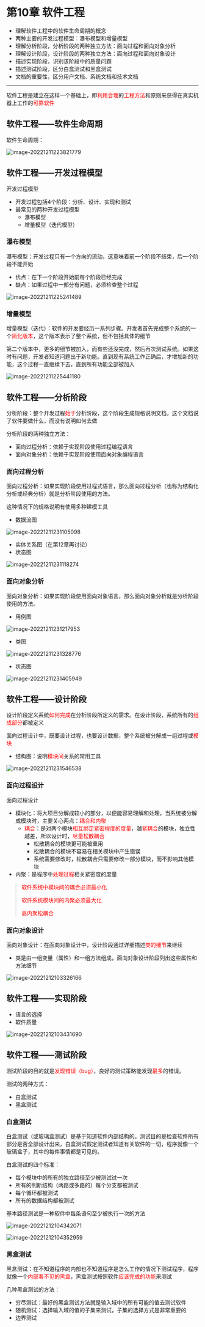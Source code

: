 # 第10章 软件工程

- 理解软件工程中的软件生命周期的概念
- 两种主要的开发过程模型：瀑布模型和增量模型
- 理解分析阶段，分析阶段的两种独立方法：面向过程和面向对象分析
- 理解设计阶段，设计阶段的两种独立方法：面向过程和面向对象设计
- 描述实现阶段，识别该阶段中的质量问题
- 描述测试阶段，区分白盒测试和黑盒测试
- 文档的重要性，区分用户文档、系统文档和技术文档

------

软件工程是建立在这样一个基础上，即<font color='red'>利用合理</font>的<font color='red'>工程方法</font>和原则来获得在真实机器上工作的<font color='red'>可靠软件</font>

## 软件工程——软件生命周期

软件生命周期：

![image-20221211223821779](软件工程.assets/image-20221211223821779.png)

## 软件工程——开发过程模型

开发过程模型

- 开发过程包括4个阶段：分析、设计、实现和测试
- 最常见的两种开发过程模型
  - 瀑布模型
  - 增量模型（迭代模型）

### 瀑布模型

瀑布模型：开发过程只有一个方向的流动，这意味着前一个阶段不结束，后一个阶段不能开始

- 优点：在下一个阶段开始前每个阶段已经完成
- 缺点：如果过程中一部分有问题，必须检查整个过程

![image-20221211225241489](软件工程.assets/image-20221211225241489.png)

### 增量模型

增量模型（迭代）：软件的开发要经历一系列步骤。开发者首先完成整个系统的一个<font color='red'>简化版本</font>，这个版本表示了整个系统，但不包括具体的细节

第二个版本中，更多的细节被加入，而有些还没完成，然后再次测试系统。如果这时有问题，开发者知道问题出于新功能。直到现有系统工作正确后，才增加新的功能，这个过程一直继续下去，直到所有功能全部被加入

![image-20221211225441180](软件工程.assets/image-20221211225441180.png)

## 软件工程——分析阶段

分析阶段：整个开发过程<font color='red'>始于</font>分析阶段，这个阶段生成规格说明文档，这个文档说了软件要做什么，而没有说明如何去做

分析阶段的两种独立方法：

- 面向过程分析：依赖于实现阶段使用过程编程语言
- 面向对象分析：依赖于实现阶段使用面向对象编程语言

### 面向过程分析

面向过程分析：如果实现阶段使用过程式语言，那么面向过程分析（也称为结构化分析或经典分析）就是分析阶段使用的方法。

这种情况下的规格说明有使用多种建模工具

- 数据流图

![image-20221211231105098](软件工程.assets/image-20221211231105098.png)

- 实体关系图（在第12章再讨论）
- 状态图

![image-20221211231118274](软件工程.assets/image-20221211231118274.png)

### 面向对象分析

面向对象分析：如果实现阶段使用面向对象语言，那么面向对象分析就是分析阶段使用的方法。

- 用例图

![image-20221211231217953](软件工程.assets/image-20221211231217953.png)

- 类图

![image-20221211231328776](软件工程.assets/image-20221211231328776.png)

- 状态图

![image-20221211231405949](软件工程.assets/image-20221211231405949.png)

## 软件工程——设计阶段

设计阶段定义系统<font color='red'>如何完成</font>在分析阶段所定义的需求。在设计阶段，系统所有的<font color='red'>组成部分</font>都被定义

面向过程设计中，既要设计过程，也要设计数据，整个系统被分解成一组过程或<font color='red'>模块</font>

- 结构图：说明<font color='red'>模块间</font>关系的常用工具

![image-20221211231546538](软件工程.assets/image-20221211231546538.png)

### 面向过程设计

面向过程设计

- 模块化：将大项目分解成较小的部分，以便能容易理解和处理，当系统被分解成模块时，主要关心两点：<font color='red'>耦合和内聚</font>
  - <font color='red'>耦合</font>：是对两个模块<font color='red'>相互绑定紧密程度的度量</font>，越<font color='red'>紧耦合</font>的模块，独立性越差，所以设计时，<font color='red'>尽量松散耦合</font>
    - 松散耦合的模块更可能被重用
    - 松散耦合的模块不容易在相关模块中产生错误
    - 系统需要修改时，松散耦合只需要修改一部分模块，而不影响其他模块
- 内聚：是程序中<font color='red'>处理过程</font>相关紧密度的度量

> <font color='red'>软件系统中模块间的耦合必须最小化</font>
>
> <font color='red'>软件系统模块间的内聚必须最大化</font>
>
> <font color='red'>高内聚松耦合</font>

### 面向对象设计

面向对象设计：在面向对象设计中，设计阶段通过详细描述<font color='red'>类的细节</font>来继续

- 类是由一组变量（属性）和一组方法组成，面向对象设计阶段列出这些属性和方法细节

![image-20221212103326166](软件工程.assets/image-20221212103326166.png)

## 软件工程——实现阶段

- 语言的选择
- 软件质量

![image-20221212103431690](软件工程.assets/image-20221212103431690.png)

## 软件工程——测试阶段

测试阶段的目的就是<font color='red'>发现错误（bug）</font>，良好的测试策略能发现<font color='red'>最多</font>的错误。

测试的两种方式：

- 白盒测试
- 黑盒测试

### 白盒测试

白盒测试（或玻璃盒测试）是基于知道软件内部结构的。测试目的是检查软件所有部分是否全部设计出来，白盒测试假定测试者知道有关软件的一切，程序就像一个玻璃盒子，其中的每件事情都是可见的。

白盒测试的四个标准：

- 每个模块中的所有的独立路径至少被测试过一次
- 所有的判断结构（两路或多路的）每个分支都被测试
- 每个循环都被测试
- 所有的数据结构都被测试

基本路径测试是一种软件中每条语句至少被执行一次的方法

![image-20221212104342071](软件工程.assets/image-20221212104342071.png)

![image-20221212104352959](软件工程.assets/image-20221212104352959.png)

### 黑盒测试

黑盒测试：在不知道程序的内部也不知道程序是怎么工作的情况下测试程序，程序就像一个<font color='red'>内部看不见的黑盒</font>，黑盒测试按照软件<font color='red'>应该完成的功能</font>来测试

几种黑盒测试的方法：

- 穷尽测试：最好的黑盒测试方法就是输入域中的所有可能的值去测试软件
- 随机测试：选择输入域的值的子集来测试，子集的选择方式是非常重要的
- 边界测试